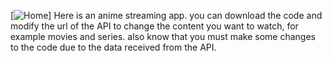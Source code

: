 [![Home](https://i.postimg.cc/Mp3RJjmm/Home.png)]
Here is an anime streaming app. you can download the code and modify the url of the API  to change the content you want to watch, for example movies and series. also know that you must make some changes to the code due to the data received from the API.
